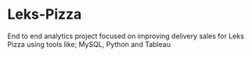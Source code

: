 # Leks-Pizza
End to end analytics project focused on improving delivery sales for Leks Pizza using tools like; MySQL, Python and Tableau
